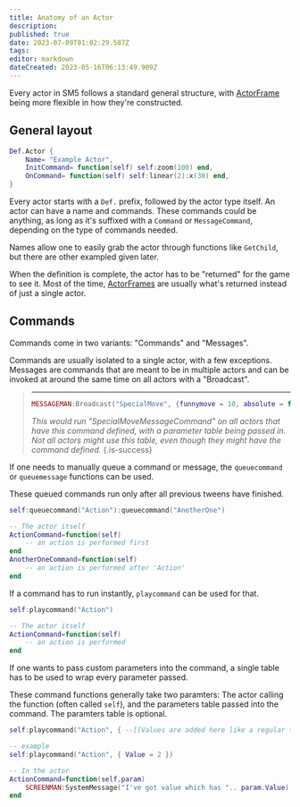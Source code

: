 ```yaml
---
title: Anatomy of an Actor
description: 
published: true
date: 2023-07-09T01:02:29.587Z
tags: 
editor: markdown
dateCreated: 2023-05-16T06:13:49.909Z
---
```


<!-- TODO: This is just getting started. If you've got ideas for this, please help out! -->

Every actor in SM5 follows a standard general structure, with [ActorFrame](/en/dev/actors/actortypes/actorframe) being more flexible in how they're constructed.

## General layout

```lua
Def.Actor {
	Name= "Example Actor",
	InitCommand= function(self) self:zoom(100) end,
	OnCommand= function(self) self:linear(2):x(30) end,
}
```

Every actor starts with a `Def.` prefix, followed by the actor type itself. An actor can have a name and commands. These commands could be anything, as long as it's suffixed with a `Command` or `MessageCommand`, depending on the type of commands needed.

Names allow one to easily grab the actor through functions like `GetChild`, but there are other exampled given later.

When the definition is complete, the actor has to be "returned" for the game to see it. Most of the time, [ActorFrames](/en/dev/actors/actortypes/actorframe/_index) are usually what's returned instead of just a single actor.

## Commands

Commands come in two variants: "Commands" and "Messages".

Commands are usually isolated to a single actor, with a few exceptions. Messages are commands that are meant to be in multiple actors and can be invoked at around the same time on all actors with a "Broadcast".

> ** **
> ```lua
> MESSAGEMAN:Broadcast("SpecialMove", {funnymove = 10, absolute = false})
> ```
> 
> *This would run "SpecialMoveMessageCommand" on all actors that have this command defined, with a parameter table being passed in. Not all actors might use this table, even though they might have the command defined.*
> {.is-success}
> 

If one needs to manually queue a command or message, the `queuecommand` or `queuemessage` functions can be used.

These queued commands run only after all previous tweens have finished.

```lua
self:queuecommand("Action"):queuecommand("AnotherOne")

-- The actor itself
ActionCommand=function(self)
	-- an action is performed first
end
AnotherOneCommand=function(self)
	-- an action is performed after 'Action'
end
```

If a command has to run instantly, `playcommand` can be used for that.

```lua
self:playcommand("Action")

-- The actor itself
ActionCommand=function(self)
	-- an action is performed
end
```

If one wants to pass custom parameters into the command, a single table has to be used to wrap every parameter passed.

These command functions generally take two paramters: The actor calling the function (often called `self`), and the parameters table passed into the command. The paramters table is optional.

```lua
self:playcommand("Action", { --[[Values are added here like a regular table.]] })

-- example
self:playcommand("Action", { Value = 2 })

-- In the actor
ActionCommand=function(self,param)
	SCREENMAN:SystemMessage("I've got value which has ".. param.Value)
end
```
<!-- TODO: Document the difference between the two and add more notes!-->
